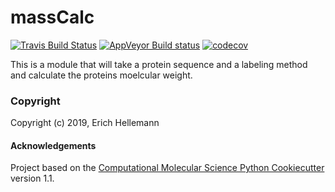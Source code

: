 massCalc
==============================
[//]: # (Badges)
[![Travis Build Status](https://travis-ci.org/REPLACE_WITH_OWNER_ACCOUNT/massCalc.svg?branch=master)](https://travis-ci.org/REPLACE_WITH_OWNER_ACCOUNT/massCalc)
[![AppVeyor Build status](https://ci.appveyor.com/api/projects/status/REPLACE_WITH_APPVEYOR_LINK/branch/master?svg=true)](https://ci.appveyor.com/project/REPLACE_WITH_OWNER_ACCOUNT/massCalc/branch/master)
[![codecov](https://codecov.io/gh/REPLACE_WITH_OWNER_ACCOUNT/massCalc/branch/master/graph/badge.svg)](https://codecov.io/gh/REPLACE_WITH_OWNER_ACCOUNT/massCalc/branch/master)

This is a module that will take a protein sequence and a labeling method and calculate the proteins moelcular weight.

### Copyright

Copyright (c) 2019, Erich Hellemann


#### Acknowledgements
 
Project based on the 
[Computational Molecular Science Python Cookiecutter](https://github.com/molssi/cookiecutter-cms) version 1.1.
